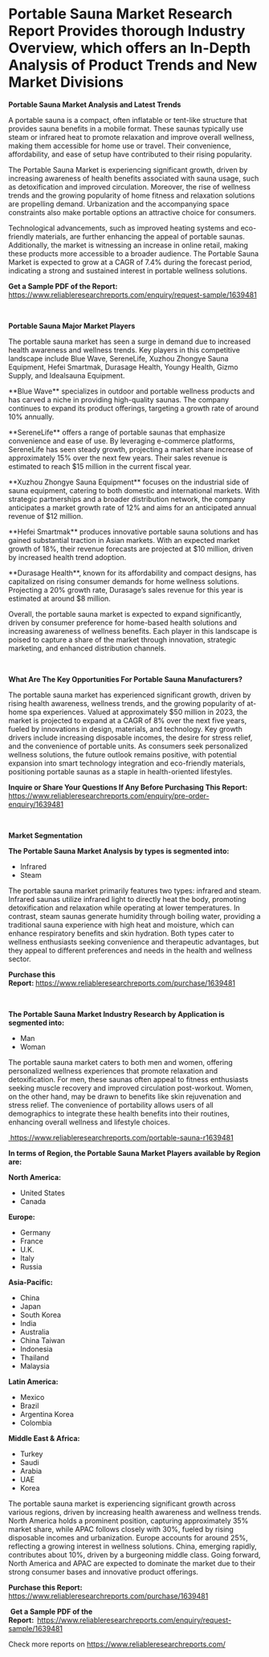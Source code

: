 <p><h1>Portable Sauna Market Research Report Provides thorough Industry Overview, which offers an In-Depth Analysis of Product Trends and New Market Divisions</h1></p><p><strong>Portable Sauna Market Analysis and Latest Trends</strong></p>
<p><p>A portable sauna is a compact, often inflatable or tent-like structure that provides sauna benefits in a mobile format. These saunas typically use steam or infrared heat to promote relaxation and improve overall wellness, making them accessible for home use or travel. Their convenience, affordability, and ease of setup have contributed to their rising popularity.</p><p>The Portable Sauna Market is experiencing significant growth, driven by increasing awareness of health benefits associated with sauna usage, such as detoxification and improved circulation. Moreover, the rise of wellness trends and the growing popularity of home fitness and relaxation solutions are propelling demand. Urbanization and the accompanying space constraints also make portable options an attractive choice for consumers.</p><p>Technological advancements, such as improved heating systems and eco-friendly materials, are further enhancing the appeal of portable saunas. Additionally, the market is witnessing an increase in online retail, making these products more accessible to a broader audience. The Portable Sauna Market is expected to grow at a CAGR of 7.4% during the forecast period, indicating a strong and sustained interest in portable wellness solutions.</p></p>
<p><strong>Get a Sample PDF of the Report:&nbsp;</strong> <a href="https://www.reliableresearchreports.com/enquiry/request-sample/1639481?utm_campaign=2205&utm_medium=2&utm_source=Github&utm_content=ia&utm_term=08022025&utm_id=portable-sauna">https://www.reliableresearchreports.com/enquiry/request-sample/1639481</a></p>
<p>&nbsp;</p>
<p><strong>Portable Sauna Major Market Players</strong></p>
<p><p>The portable sauna market has seen a surge in demand due to increased health awareness and wellness trends. Key players in this competitive landscape include Blue Wave, SereneLife, Xuzhou Zhongye Sauna Equipment, Hefei Smartmak, Durasage Health, Youngy Health, Gizmo Supply, and Idealsauna Equipment.</p><p>**Blue Wave** specializes in outdoor and portable wellness products and has carved a niche in providing high-quality saunas. The company continues to expand its product offerings, targeting a growth rate of around 10% annually.</p><p>**SereneLife** offers a range of portable saunas that emphasize convenience and ease of use. By leveraging e-commerce platforms, SereneLife has seen steady growth, projecting a market share increase of approximately 15% over the next few years. Their sales revenue is estimated to reach $15 million in the current fiscal year.</p><p>**Xuzhou Zhongye Sauna Equipment** focuses on the industrial side of sauna equipment, catering to both domestic and international markets. With strategic partnerships and a broader distribution network, the company anticipates a market growth rate of 12% and aims for an anticipated annual revenue of $12 million.</p><p>**Hefei Smartmak** produces innovative portable sauna solutions and has gained substantial traction in Asian markets. With an expected market growth of 18%, their revenue forecasts are projected at $10 million, driven by increased health trend adoption.</p><p>**Durasage Health**, known for its affordability and compact designs, has capitalized on rising consumer demands for home wellness solutions. Projecting a 20% growth rate, Durasage’s sales revenue for this year is estimated at around $8 million.</p><p>Overall, the portable sauna market is expected to expand significantly, driven by consumer preference for home-based health solutions and increasing awareness of wellness benefits. Each player in this landscape is poised to capture a share of the market through innovation, strategic marketing, and enhanced distribution channels.</p></p>
<p>&nbsp;</p>
<p><strong>What Are The Key Opportunities For Portable Sauna Manufacturers?</strong></p>
<p><p>The portable sauna market has experienced significant growth, driven by rising health awareness, wellness trends, and the growing popularity of at-home spa experiences. Valued at approximately $50 million in 2023, the market is projected to expand at a CAGR of 8% over the next five years, fueled by innovations in design, materials, and technology. Key growth drivers include increasing disposable incomes, the desire for stress relief, and the convenience of portable units. As consumers seek personalized wellness solutions, the future outlook remains positive, with potential expansion into smart technology integration and eco-friendly materials, positioning portable saunas as a staple in health-oriented lifestyles.</p></p>
<p><strong>Inquire or Share Your Questions If Any Before Purchasing This Report:</strong> <a href="https://www.reliableresearchreports.com/enquiry/pre-order-enquiry/1639481?utm_campaign=2205&utm_medium=2&utm_source=Github&utm_content=ia&utm_term=08022025&utm_id=portable-sauna">https://www.reliableresearchreports.com/enquiry/pre-order-enquiry/1639481</a></p>
<p>&nbsp;</p>
<p><strong>Market Segmentation</strong></p>
<p><strong>The Portable Sauna Market Analysis by types is segmented into:</strong></p>
<p><ul><li>Infrared</li><li>Steam</li></ul></p>
<p><p>The portable sauna market primarily features two types: infrared and steam. Infrared saunas utilize infrared light to directly heat the body, promoting detoxification and relaxation while operating at lower temperatures. In contrast, steam saunas generate humidity through boiling water, providing a traditional sauna experience with high heat and moisture, which can enhance respiratory benefits and skin hydration. Both types cater to wellness enthusiasts seeking convenience and therapeutic advantages, but they appeal to different preferences and needs in the health and wellness sector.</p></p>
<p><strong>Purchase this Report:&nbsp;</strong><a href="https://www.reliableresearchreports.com/purchase/1639481?utm_campaign=2205&utm_medium=2&utm_source=Github&utm_content=ia&utm_term=08022025&utm_id=portable-sauna">https://www.reliableresearchreports.com/purchase/1639481</a></p>
<p>&nbsp;</p>
<p><strong>The Portable Sauna Market Industry Research by Application is segmented into:</strong></p>
<p><ul><li>Man</li><li>Woman</li></ul></p>
<p><p>The portable sauna market caters to both men and women, offering personalized wellness experiences that promote relaxation and detoxification. For men, these saunas often appeal to fitness enthusiasts seeking muscle recovery and improved circulation post-workout. Women, on the other hand, may be drawn to benefits like skin rejuvenation and stress relief. The convenience of portability allows users of all demographics to integrate these health benefits into their routines, enhancing overall wellness and lifestyle choices.</p></p>
<p><a href="https://www.reliableresearchreports.com/portable-sauna-r1639481?utm_campaign=2205&utm_medium=2&utm_source=Github&utm_content=ia&utm_term=08022025&utm_id=portable-sauna">&nbsp;https://www.reliableresearchreports.com/portable-sauna-r1639481</a></p>
<p><strong>In terms of Region, the Portable Sauna Market Players available by Region are:</strong></p>
<p>
    <p> <strong> North America: </strong>
        <ul>
            <li>United States</li>
            <li>Canada</li>
        </ul>
        </p> 
    <p> <strong> Europe: </strong>
        <ul>
            <li>Germany</li>
            <li>France</li>
            <li>U.K.</li>
            <li>Italy</li>
            <li>Russia</li>
        </ul>
        </p> 
    <p> <strong> Asia-Pacific: </strong>
        <ul>
            <li>China</li>
            <li>Japan</li>
            <li>South Korea</li>
            <li>India</li>
            <li>Australia</li>
            <li>China Taiwan</li>
            <li>Indonesia</li>
            <li>Thailand</li>
            <li>Malaysia</li>
        </ul>
        </p> 
    <p> <strong> Latin America: </strong>
        <ul>
            <li>Mexico</li>
            <li>Brazil</li>
            <li>Argentina Korea</li>
            <li>Colombia</li>
        </ul>
        </p> 
    <p> <strong> Middle East & Africa: </strong>
        <ul>
            <li>Turkey</li>
            <li>Saudi</li>
            <li>Arabia</li>
            <li>UAE</li>
            <li>Korea</li>
        </ul>
    </p>
    </p>
<p><p>The portable sauna market is experiencing significant growth across various regions, driven by increasing health awareness and wellness trends. North America holds a prominent position, capturing approximately 35% market share, while APAC follows closely with 30%, fueled by rising disposable incomes and urbanization. Europe accounts for around 25%, reflecting a growing interest in wellness solutions. China, emerging rapidly, contributes about 10%, driven by a burgeoning middle class. Going forward, North America and APAC are expected to dominate the market due to their strong consumer bases and innovative product offerings.</p></p>
<p><strong>Purchase this Report: </strong><a href="https://www.reliableresearchreports.com/purchase/1639481?utm_campaign=2205&utm_medium=2&utm_source=Github&utm_content=ia&utm_term=08022025&utm_id=portable-sauna">https://www.reliableresearchreports.com/purchase/1639481</a></p>
<p>&nbsp;<strong>Get a Sample PDF of the Report:&nbsp;&nbsp;</strong><a href="https://www.reliableresearchreports.com/enquiry/request-sample/1639481?utm_campaign=2205&utm_medium=2&utm_source=Github&utm_content=ia&utm_term=08022025&utm_id=portable-sauna">https://www.reliableresearchreports.com/enquiry/request-sample/1639481</a></p>
<p><strong></strong></p>
<p>Check more reports on <a href="https://www.reliableresearchreports.com/?utm_campaign=2205&utm_medium=2&utm_source=Github&utm_content=ia&utm_term=08022025&utm_id=portable-sauna">https://www.reliableresearchreports.com/</a></p>